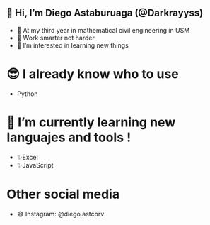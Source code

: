 ## 👋 Hi, I’m Diego Astaburuaga (@Darkrayyss) 
- 👋 At my third year in mathematical civil engineering in USM
- 🤯 Work smarter not harder
- 👀 I’m interested in learning new things
# 😎 I already know who to use
- Python
# 🌱 I’m currently learning new languajes and tools !
- ✨Excel
- ✨JavaScript
# Other social media
- 😅 Instagram: @diego.astcorv
<!---
Darkrayyss/Darkrayyss is a ✨ special ✨ repository because its `README.md` (this file) appears on your GitHub profile.
You can click the Preview link to take a look at your changes.
--->
